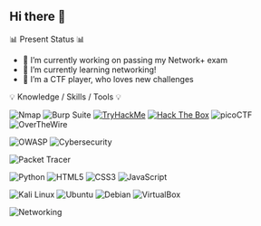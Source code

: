 ## Hi there 👋


📊 Present Status 📊
- 🔭 I’m currently working on passing my Network+ exam 
- 🌱 I’m currently learning networking!
- 👯 I’m a CTF player, who loves new challenges

💡 Knowledge / Skills / Tools 💡


![Nmap](https://img.shields.io/badge/Nmap-E4332D?style=for-the-badge&logo=nmap&logoColor=white)
![Burp Suite](https://img.shields.io/badge/Burp%20Suite-EB652B?style=for-the-badge&logo=burp%20suite&logoColor=white)
[![TryHackMe](https://img.shields.io/badge/TryHackMe-2C73D8?style=for-the-badge&logo=tryhackme&logoColor=white)](https://tryhackme.com/p/YOUR_TRYHACKME_USERNAME) [![Hack The Box](https://img.shields.io/badge/Hack%20The%20Box-20C997?style=for-the-badge&logo=hackthebox&logoColor=white)](https://www.hackthebox.com/profile/YOUR_HTB_PROFILE_ID) ![picoCTF](https://img.shields.io/badge/picoCTF-C41230?style=for-the-badge&logo=picoctf&logoColor=white)
![OverTheWire](https://img.shields.io/badge/OverTheWire-32383F?style=for-the-badge&logo=overthewire&logoColor=white)

![OWASP](https://img.shields.io/badge/OWASP-000000?style=for-the-badge&logo=owasp&logoColor=white)
![Cybersecurity](https://img.shields.io/badge/Cybersecurity-007ACC?style=for-the-badge&icon=security&iconColor=white)

![Packet Tracer](https://img.shields.io/badge/Packet%20Tracer-00BCEB?style=for-the-badge&logo=cisco&logoColor=white)

![Python](https://img.shields.io/badge/Python-3776AB?style=for-the-badge&logo=python&logoColor=white)
![HTML5](https://img.shields.io/badge/HTML5-E34F26?style=for-the-badge&logo=html5&logoColor=white)
![CSS3](https://img.shields.io/badge/CSS3-1572B6?style=for-the-badge&logo=css3&logoColor=white)
![JavaScript](https://img.shields.io/badge/JavaScript-F7DF1E?style=for-the-badge&logo=javascript&logoColor=black)

![Kali Linux](https://img.shields.io/badge/Kali%20Linux-557C94?style=for-the-badge&logo=kalilinux&logoColor=white)
![Ubuntu](https://img.shields.io/badge/Ubuntu-E95420?style=for-the-badge&logo=ubuntu&logoColor=white)
![Debian](https://img.shields.io/badge/Debian-A80030?style=for-the-badge&logo=debian&logoColor=white)
![VirtualBox](https://img.shields.io/badge/VirtualBox-183A61?style=for-the-badge&logo=virtualbox&logoColor=white)

![Networking](https://img.shields.io/badge/Networking-blue?style=for-the-badge)

<!--
**mrblue223/mrblue223** is a ✨ _special_ ✨ repository because its `README.md` (this file) appears on your GitHub profile.

Here are some ideas to get you started:

- 🔭 I’m currently working on ...
- 🌱 I’m currently learning ...
- 👯 I’m looking to collaborate on ...
- 🤔 I’m looking for help with ...
- 💬 Ask me about ...
- 📫 How to reach me: ...
- 😄 Pronouns: ...
- ⚡ Fun fact: ...
-->

